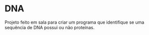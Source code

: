 # DNA
Projeto feito em sala para criar um programa que identifique se uma sequência de DNA possui ou não proteínas.
